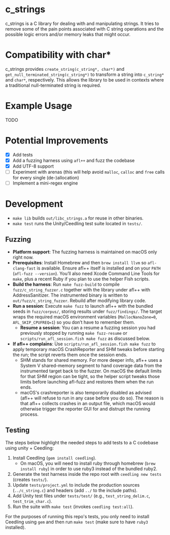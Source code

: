 # c_strings

c_strings is a C library for dealing with and manipulating strings. It tries to remove some of the pain points associated with C string operations and the possible logic errors and/or memory leaks that might occur.

# Compatibility with char*

c_strings provides `create_string(c_string*, char*)` and `get_null_terminated_string(c_string*)` to transform a string into `c_string*` and `char*`, respectively. This allows the library to be used in contexts where a traditional null-terminated string is required.

# Example Usage

TODO

# Potential Improvements

- [x] Add tests
- [x] Add a fuzzing harness using `afl++` and fuzz the codebase
- [x] Add UTF-8 support
- [ ] Experiment with arenas (this will help avoid `malloc`, `calloc` and `free` calls for every single (de-)allocation)
- [ ] Implement a mini-regex engine

# Development

- `make lib` builds `out/libc_strings.a` for reuse in other binaries.
- `make test` runs the Unity/Ceedling test suite located in `tests/`.

## Fuzzing

- **Platform support**: The fuzzing harness is maintained on macOS only right now.
- **Prerequisites**: Install Homebrew and then `brew install llvm` so `afl-clang-fast` is available. Ensure afl++ itself is installed and on your `PATH` (`afl-fuzz --version`). You’ll also need Xcode Command Line Tools for `make`, plus a recent Ruby if you plan to use the helper Fish scripts.
- **Build the harness**: Run `make fuzz-build` to compile `fuzz/c_string_fuzzer.c` together with the library under afl++ with AddressSanitizer. The instrumented binary is written to `out/fuzz/c_string_fuzzer`. Rebuild after modifying library code.
- **Run a session**: Execute `make fuzz` to launch afl++ with the bundled seeds in `fuzz/corpus/`, storing results under `fuzz/findings/`. The target wraps the required macOS environment variables (`MallocNanoZone=0`, `AFL_SKIP_CPUFREQ=1`) so you don’t have to remember them.
    - **Resume a session**: You can a resume a fuzzing session you had previously stopped by running `make fuzz-resume` or `scripts/run_afl_session.fish make fuzz` as discussed below.
- **If afl++ complains**: Use `scripts/run_afl_session.fish make fuzz` to apply temporary macOS CrashReporter and SHM tweaks before starting the run; the script reverts them once the session ends.
    - SHM stands for shared memory. For more deeper info, afl++ uses a System V shared-memory segment to hand coverage data from the instrumented target back to the fuzzer. On macOS the default limits for that SHM region can be tight, so the helper script tweaks those limits before launching afl-fuzz and restores them when the run ends.
    - macOS's crashreporter is also temporarily disabled as advised (afl++ will refuse to run in any case before you do so). The reason is that afl++ collects crashes in an output file, which macOS would otherwise trigger the reporter GUI for and distrupt the running process.

## Testing

The steps below highlight the needed steps to add tests to a C codebase using unity + Ceedling:
1. Install Ceedling (`gem install ceedling`).
    * On macOS, you will need to install ruby through homebrew (`brew install ruby`) in order to use ruby3 instead of the bundled ruby2.
2. Generate the test harness inside the repo root with `ceedling new tests` (creates `tests/`).
3. Update `tests/project.yml` to include the production sources (`../c_string.c`) and headers (add `../` to the include paths).
4. Add Unity test files under `tests/test/` (e.g., `test_string_delim.c`, `test_trim_char.c`).
5. Run the suite with `make test` (invokes `ceedling test:all`).

For the purposes of running this repo's tests, you only need to install Ceedling using `gem` and then run `make test` (make sure to have `ruby3` installed).
